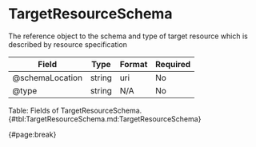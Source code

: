 <!--
    ATTENTION: This file was generated via gradle!
               Do NOT manually edit this file! Any such changes will be overwritten!
-->

# TargetResourceSchema

The reference object to the schema and type of target resource which is described by resource specification

| Field | Type | Format | Required |
| ------- | ------- | ------- | --- |
| @schemaLocation | string | uri | No |
| @type | string | N/A | No |

Table: Fields of TargetResourceSchema. {#tbl:TargetResourceSchema.md:TargetResourceSchema}

{#page:break}

